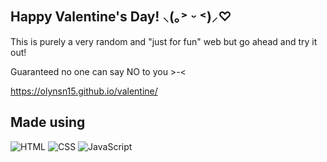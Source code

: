 ## Happy Valentine's Day! ⸜(｡˃ ᵕ ˂)⸝♡

This is purely a very random and "just for fun" web but go ahead and try it out!

Guaranteed no one can say NO to you >-<

https://olynsn15.github.io/valentine/

## Made using
![HTML](https://img.shields.io/badge/HTML-%23E34F26.svg?logo=html5&logoColor=white) 
![CSS](https://img.shields.io/badge/CSS-1572B6?logo=css3&logoColor=fff)
![JavaScript](https://img.shields.io/badge/JavaScript-F7DF1E?logo=javascript&logoColor=000)
